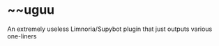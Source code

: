 ~~uguu
==========

An extremely useless Limnoria/Supybot plugin that just outputs various one-liners
